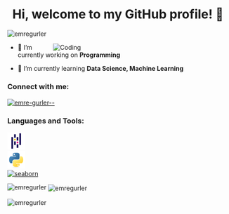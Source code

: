 <h1 align="center">Hi, welcome to my GitHub profile! 👋</h1>
<p align="left">
  <img src="https://komarev.com/ghpvc/?username=emregurler&label=Profile%20views&color=0e75b6&style=flat" alt="emregurler" />
</p>

<img align="right" alt="Coding" width="400" src="https://www.snexplores.org/wp-content/uploads/2023/02/1030_ChatGPT_feat.gif">

- 🔭 I’m currently working on **Programming**

- 🌱 I’m currently learning **Data Science, Machine Learning**



<h3 align="left">Connect with me:</h3>
<p align="left">
  <a href="https://linkedin.com/in/emre-gurler--" target="blank"><img align="center" src="https://raw.githubusercontent.com/rahuldkjain/github-profile-readme-generator/master/src/images/icons/Social/linked-in-alt.svg" alt="emre-gurler--" height="30" width="40" /></a>
</p>

<h3 align="left">Languages and Tools:</h3>
<p align="left">
  <a href="https://pandas.pydata.org/" target="_blank" rel="noreferrer">
    <img src="https://raw.githubusercontent.com/devicons/devicon/2ae2a900d2f041da66e950e4d48052658d850630/icons/pandas/pandas-original.svg" alt="pandas" width="40" height="40"/>
  </a>
  <br>
  <a href="https://www.python.org" target="_blank" rel="noreferrer">
    <img src="https://raw.githubusercontent.com/devicons/devicon/master/icons/python/python-original.svg" alt="python" width="40" height="40"/>
  </a>
  <br>
  <a href="https://seaborn.pydata.org/" target="_blank" rel="noreferrer">
    <img src="https://seaborn.pydata.org/_images/logo-mark-lightbg.svg" alt="seaborn" width="40" height="40"/>
  </a>
</p>

<p>
  <img align="left" src="https://github-readme-stats.vercel.app/api/top-langs?username=emregurler&show_icons=true&locale=en&layout=compact" alt="emregurler" />
</p>

<p>
  &nbsp;<img align="center" src="https://github-readme-stats.vercel.app/api?username=emregurler&show_icons=true&locale=en" alt="emregurler" />
</p>

<p>
  <img align="center" src="https://github-readme-streak-stats.herokuapp.com/?user=emregurler&" alt="emregurler" />
</p>
